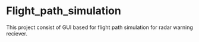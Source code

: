 # Flight_path_simulation
This project consist of GUI based for flight path simulation for radar warning reciever.
